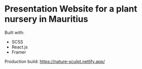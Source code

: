 # Presentation Website for a plant nursery in Mauritius

Built with:
- SCSS
- React.js
- Framer

Production build: https://nature-sculpt.netlify.app/
